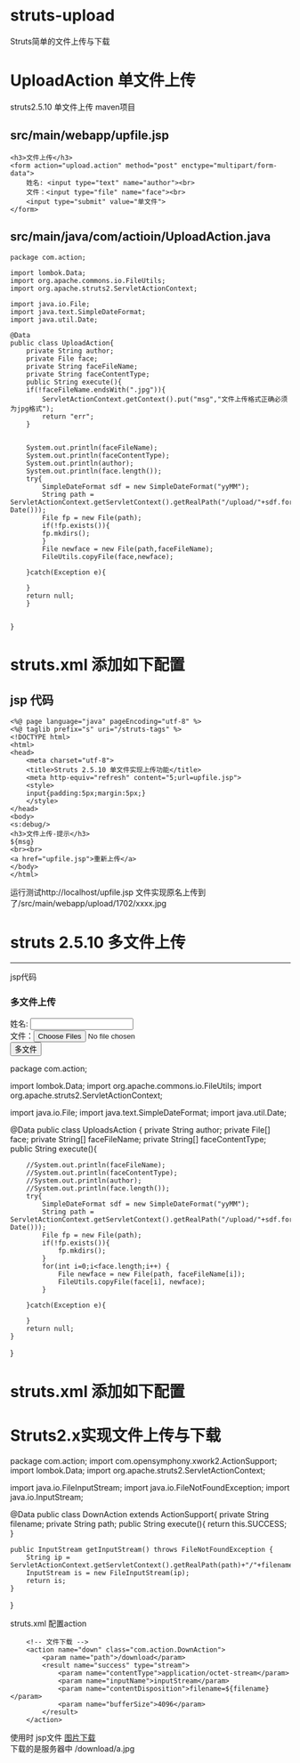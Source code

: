 # struts-upload
Struts简单的文件上传与下载

# UploadAction 单文件上传
struts2.5.10 单文件上传 maven项目

src/main/webapp/upfile.jsp
-------------------------------------------

	<h3>文件上传</h3>
	<form action="upload.action" method="post" enctype="multipart/form-data">
	    姓名: <input type="text" name="author"><br>
	    文件：<input type="file" name="face"><br>
	    <input type="submit" value="单文件">
	</form>

src/main/java/com/actioin/UploadAction.java
-------------------------------------------
	package com.action;

	import lombok.Data;
	import org.apache.commons.io.FileUtils;
	import org.apache.struts2.ServletActionContext;

	import java.io.File;
	import java.text.SimpleDateFormat;
	import java.util.Date;

	@Data
	public class UploadAction{
	    private String author;
	    private File face;
	    private String faceFileName;
	    private String faceContentType;
	    public String execute(){
		if(!faceFileName.endsWith(".jpg")){
		    ServletActionContext.getContext().put("msg","文件上传格式正确必须为jpg格式");
		    return "err";
		}


		System.out.println(faceFileName);
		System.out.println(faceContentType);
		System.out.println(author);
		System.out.println(face.length());
		try{
		    SimpleDateFormat sdf = new SimpleDateFormat("yyMM");
		    String path = ServletActionContext.getServletContext().getRealPath("/upload/"+sdf.format(new Date()));
		    File fp = new File(path);
		    if(!fp.exists()){
			fp.mkdirs();
		    }
		    File newface = new File(path,faceFileName);
		    FileUtils.copyFile(face,newface);

		}catch(Exception e){

		}
		return null;
	    }


	}
	
	
# struts.xml 添加如下配置

  <package name="reg" extends="struts-default" namespace="/">
        <action name="upload" class="com.action.UploadAction"/>
  </package>


 jsp 代码
-------------------------------------------
	<%@ page language="java" pageEncoding="utf-8" %>
	<%@ taglib prefix="s" uri="/struts-tags" %>
	<!DOCTYPE html>
	<html>
	<head>
	    <meta charset="utf-8">
	    <title>Struts 2.5.10 单文件实现上传功能</title>
	    <meta http-equiv="refresh" content="5;url=upfile.jsp">
	    <style>
		input{padding:5px;margin:5px;}
	    </style>
	</head>
	<body>
	<s:debug/>
	<h3>文件上传-提示</h3>
	${msg}
	<br><br>
	<a href="upfile.jsp">重新上传</a>
	</body>
	</html>

运行测试http://localhost/upfile.jsp
文件实现原名上传到了/src/main/webapp/upload/1702/xxxx.jpg



# struts 2.5.10 多文件上传
---------------------------------------------------
jsp代码
	<h3>多文件上传</h3>
	<form action="uploads.action" method="post" enctype="multipart/form-data">
	    姓名: <input type="text" name="author"><br>
	    文件：<input type="file" name="face" multiple><br>
	    <input type="submit" value="多文件">
	</form>




package com.action;

import lombok.Data;
import org.apache.commons.io.FileUtils;
import org.apache.struts2.ServletActionContext;

import java.io.File;
import java.text.SimpleDateFormat;
import java.util.Date;

@Data
public class UploadsAction {
    private String author;
    private File[] face;
    private String[] faceFileName;
    private String[] faceContentType;
    public String execute(){


        //System.out.println(faceFileName);
        //System.out.println(faceContentType);
        //System.out.println(author);
        //System.out.println(face.length());
        try{
            SimpleDateFormat sdf = new SimpleDateFormat("yyMM");
            String path = ServletActionContext.getServletContext().getRealPath("/upload/"+sdf.format(new Date()));
            File fp = new File(path);
            if(!fp.exists()){
                fp.mkdirs();
            }
            for(int i=0;i<face.length;i++) {
                File newface = new File(path, faceFileName[i]);
                FileUtils.copyFile(face[i], newface);
            }

        }catch(Exception e){

        }
        return null;
    }


}

# struts.xml 添加如下配置


 <action name="uploads" class="com.action.UploadsAction"/>
 
 
 
 # Struts2.x实现文件上传与下载

package com.action;
import com.opensymphony.xwork2.ActionSupport;
import lombok.Data;
import org.apache.struts2.ServletActionContext;

import java.io.FileInputStream;
import java.io.FileNotFoundException;
import java.io.InputStream;


@Data
public class DownAction extends ActionSupport{
    private String filename;
    private String path;
    public String execute(){
        return this.SUCCESS;
    }

    public InputStream getInputStream() throws FileNotFoundException {
        String ip = ServletActionContext.getServletContext().getRealPath(path)+"/"+filename;
        InputStream is = new FileInputStream(ip);
        return is;
    }
}


struts.xml 配置action

        <!-- 文件下载 -->
        <action name="down" class="com.action.DownAction">
            <param name="path">/download</param>
            <result name="success" type="stream">
                <param name="contentType">application/octet-stream</param>
                <param name="inputName">inputStream</param>
                <param name="contentDisposition">filename=${filename}</param>
                <param name="bufferSize">4096</param>
            </result>
        </action>



使用时 jsp文件
<a href="down.action?filename=a.jpg" download>图片下载</a>  
下载的是服务器中 /download/a.jpg
 
